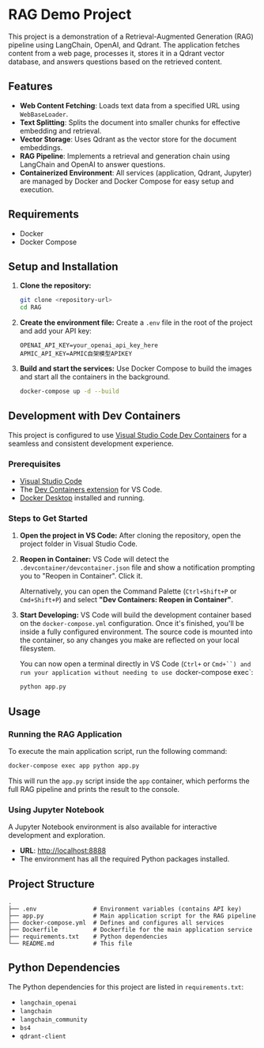 # RAG Demo Project

This project is a demonstration of a Retrieval-Augmented Generation (RAG) pipeline using LangChain, OpenAI, and Qdrant. The application fetches content from a web page, processes it, stores it in a Qdrant vector database, and answers questions based on the retrieved content.

## Features

- **Web Content Fetching**: Loads text data from a specified URL using `WebBaseLoader`.
- **Text Splitting**: Splits the document into smaller chunks for effective embedding and retrieval.
- **Vector Storage**: Uses Qdrant as the vector store for the document embeddings.
- **RAG Pipeline**: Implements a retrieval and generation chain using LangChain and OpenAI to answer questions.
- **Containerized Environment**: All services (application, Qdrant, Jupyter) are managed by Docker and Docker Compose for easy setup and execution.

## Requirements

- Docker
- Docker Compose

## Setup and Installation

1.  **Clone the repository:**
    ```bash
    git clone <repository-url>
    cd RAG
    ```

2.  **Create the environment file:**
    Create a `.env` file in the root of the project and add your API key:
    ```
    OPENAI_API_KEY=your_openai_api_key_here
    APMIC_API_KEY=APMIC自架模型APIKEY
    ```

3.  **Build and start the services:**
    Use Docker Compose to build the images and start all the containers in the background.
    ```bash
    docker-compose up -d --build
    ```

## Development with Dev Containers

This project is configured to use [Visual Studio Code Dev Containers](https://code.visualstudio.com/docs/devcontainers/containers) for a seamless and consistent development experience.

### Prerequisites

-   [Visual Studio Code](https://code.visualstudio.com/)
-   The [Dev Containers extension](https://marketplace.visualstudio.com/items?itemName=ms-vscode-remote.remote-containers) for VS Code.
-   [Docker Desktop](https://www.docker.com/products/docker-desktop/) installed and running.

### Steps to Get Started

1.  **Open the project in VS Code:**
    After cloning the repository, open the project folder in Visual Studio Code.

2.  **Reopen in Container:**
    VS Code will detect the `.devcontainer/devcontainer.json` file and show a notification prompting you to "Reopen in Container". Click it.
    
    Alternatively, you can open the Command Palette (`Ctrl+Shift+P` or `Cmd+Shift+P`) and select **"Dev Containers: Reopen in Container"**.

3.  **Start Developing:**
    VS Code will build the development container based on the `docker-compose.yml` configuration. Once it's finished, you'll be inside a fully configured environment. The source code is mounted into the container, so any changes you make are reflected on your local filesystem.
    
    You can now open a terminal directly in VS Code (`Ctrl+` or `Cmd+``) and run your application without needing to use `docker-compose exec`:
    ```bash
    python app.py
    ```

## Usage

### Running the RAG Application

To execute the main application script, run the following command:

```bash
docker-compose exec app python app.py
```

This will run the `app.py` script inside the `app` container, which performs the full RAG pipeline and prints the result to the console.

### Using Jupyter Notebook

A Jupyter Notebook environment is also available for interactive development and exploration.

-   **URL**: [http://localhost:8888](http://localhost:8888)
-   The environment has all the required Python packages installed.

## Project Structure

```
.
├── .env                # Environment variables (contains API key)
├── app.py              # Main application script for the RAG pipeline
├── docker-compose.yml  # Defines and configures all services
├── Dockerfile          # Dockerfile for the main application service
├── requirements.txt    # Python dependencies
└── README.md           # This file
```

## Python Dependencies

The Python dependencies for this project are listed in `requirements.txt`:

- `langchain_openai`
- `langchain`
- `langchain_community`
- `bs4`
- `qdrant-client`

